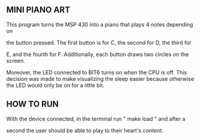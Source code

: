 ## MINI PIANO ART



This program turns the MSP 430 into a piano that plays 4 notes depending on

the button pressed. The first button is for C, the second for D, the third for

E, and the fourth for F. Additionally, each button draws two circles on the screen.



Moreover, the LED connected to BIT6 turns on when the CPU is off. This
decision was made to make visualizing the sleep easier because otherwise the
LED would only be on for a little bit. 



## HOW TO RUN



With the device connected, in the terminal run " make load " and after a

second the user should be able to play to their heart's content.

